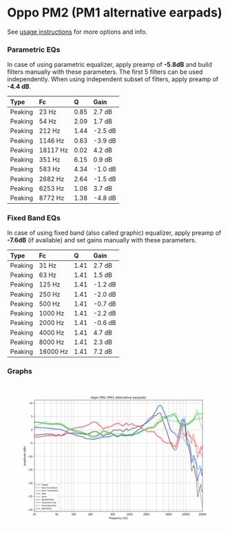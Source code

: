 # Oppo PM2 (PM1 alternative earpads)
See [usage instructions](https://github.com/jaakkopasanen/AutoEq#usage) for more options and info.

### Parametric EQs
In case of using parametric equalizer, apply preamp of **-5.8dB** and build filters manually
with these parameters. The first 5 filters can be used independently.
When using independent subset of filters, apply preamp of **-4.4 dB**.

| Type    | Fc       |    Q | Gain    |
|:--------|:---------|:-----|:--------|
| Peaking | 23 Hz    | 0.85 | 2.7 dB  |
| Peaking | 54 Hz    | 2.09 | 1.7 dB  |
| Peaking | 212 Hz   | 1.44 | -2.5 dB |
| Peaking | 1146 Hz  | 0.63 | -3.9 dB |
| Peaking | 18117 Hz | 0.02 | 4.2 dB  |
| Peaking | 351 Hz   | 6.15 | 0.9 dB  |
| Peaking | 583 Hz   | 4.34 | -1.0 dB |
| Peaking | 2682 Hz  | 2.64 | -1.5 dB |
| Peaking | 6253 Hz  | 1.08 | 3.7 dB  |
| Peaking | 8772 Hz  | 1.38 | -4.8 dB |

### Fixed Band EQs
In case of using fixed band (also called graphic) equalizer, apply preamp of **-7.6dB**
(if available) and set gains manually with these parameters.

| Type    | Fc       |    Q | Gain    |
|:--------|:---------|:-----|:--------|
| Peaking | 31 Hz    | 1.41 | 2.7 dB  |
| Peaking | 63 Hz    | 1.41 | 1.5 dB  |
| Peaking | 125 Hz   | 1.41 | -1.2 dB |
| Peaking | 250 Hz   | 1.41 | -2.0 dB |
| Peaking | 500 Hz   | 1.41 | -0.7 dB |
| Peaking | 1000 Hz  | 1.41 | -2.2 dB |
| Peaking | 2000 Hz  | 1.41 | -0.6 dB |
| Peaking | 4000 Hz  | 1.41 | 4.7 dB  |
| Peaking | 8000 Hz  | 1.41 | 2.3 dB  |
| Peaking | 16000 Hz | 1.41 | 7.2 dB  |

### Graphs
![](./Oppo%20PM2%20(PM1%20alternative%20earpads).png)